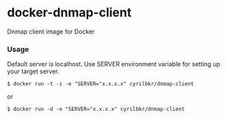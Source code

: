 # docker-dnmap-client

Dnmap client image for Docker

###  Usage

Default server is localhost.
Use SERVER environment variable for setting up your target server.

```
$ docker run -t -i -e "SERVER="x.x.x.x" cyrilbkr/dnmap-client
```

or 

```
$ docker run -d -e "SERVER="x.x.x.x" cyrilbkr/dnmap-client
```


